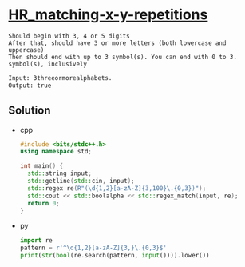 # [HR_matching-x-y-repetitions](https://www.hackerrank.com/challenges/matching-x-y-repetitions)

```en
Should begin with 3, 4 or 5 digits
After that, should have 3 or more letters (both lowercase and uppercase)
Then should end with up to 3 symbol(s). You can end with 0 to 3. symbol(s), inclusively
```

```txt
Input: 3threeormorealphabets.
Output: true
```

## Solution

* cpp

  ```cpp
  #include <bits/stdc++.h>
  using namespace std;

  int main() {
    std::string input;
    std::getline(std::cin, input);
    std::regex re(R"(\d{1,2}[a-zA-Z]{3,100}\.{0,3})");
    std::cout << std::boolalpha << std::regex_match(input, re);
    return 0;
  }
  ```

* py

  ```py
  import re
  pattern = r'^\d{1,2}[a-zA-Z]{3,}\.{0,3}$'
  print(str(bool(re.search(pattern, input()))).lower())
  ```
